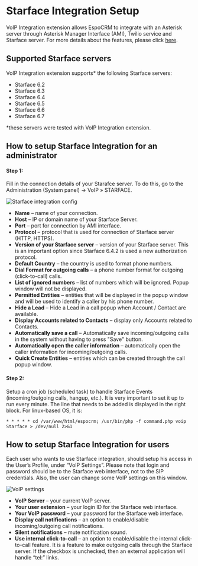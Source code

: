 # Starface Integration Setup

VoIP Integration extension allows EspoCRM to integrate with an Asterisk server through Asterisk Manager Interface (AMI), Twilio service and Starface server. For more details about the features, please click [here](https://www.espocrm.com/features/voip-integration/).

## Supported Starface servers

VoIP Integration extension supports* the following Starface servers:

* Starface 6.2
* Starface 6.3
* Starface 6.4
* Starface 6.5
* Starface 6.6
* Starface 6.7

\*these servers were tested with VoIP Integration extension.

## How to setup Starface Integration for an administrator

#### Step 1:

Fill in the connection details of your Starafce server. To do this, go to the Administration (System panel) -> VoIP » STARFACE.

![Starface integration config](../../_static/images/extensions/voip-integration/starface-admin-setup.png)

* **Name** – name of your connection.
* **Host** – IP or domain name of your Starface Server.
* **Port** – port for connection by AMI interface.
* **Protocol** – protocol that is used for connection of Starface server (HTTP, HTTPS).
* **Version of your Starface server** – version of your Starface server. This is an important option since Starface 6.4.2 is used a new authorization protocol.
* **Default Country** – the country is used to format phone numbers.
* **Dial Format for outgoing calls** – a phone number format for outgoing (click-to-call) calls.
* **List of ignored numbers** – list of numbers which will be ignored. Popup window will not be displayed.
* **Permitted Entities** – entities that will be displayed in the popup window and will be used to identify a caller by his phone number.
* **Hide a Lead** – Hide a Lead in a call popup when Account / Contact are available.
* **Display Accounts related to Contacts** – display only Accounts related to Contacts.
* **Automatically save a call** – Automatically save incoming/outgoing calls in the system without having to press "Save" button.
* **Automatically open the caller information** – automatically open the caller information for incoming/outgoing calls.
* **Quick Create Entities** – entities which can be created through the call popup window.

#### Step 2:

Setup a cron job (scheduled task) to handle Starface Events (incoming/outgoing calls, hangup, etc.). It is very important to set it up to run every minute. The line that needs to be added is displayed in the right block. For linux-based OS, it is:

```
* * * * * cd /var/www/html/espocrm; /usr/bin/php -f command.php voip Starface > /dev/null 2>&1
```

## How to setup Starface Integration for users

Each user who wants to use Starface integration, should setup his access in the User’s Profile, under “VoIP Settings”. Please note that login and password should be to the Starface web interface, not to the SIP credentials. Also, the user can change some VoIP settings on this window.

![VoIP settings](../../_static/images/extensions/voip-integration/starface-user-settings.png)

* **VoIP Server** – your current VoIP server.
* **Your user extension** – your login ID for the Starface web interface.
* **Your VoIP password** – your password for the Starface web interface.
* **Display call notifications** – an option to enable/disable incoming/outgoing call notifications.
* **Silent notifications** – mute notification sound.
* **Use internal click-to-call** – an option to enable/disable the internal click-to-call feature. It is a feature to make outgoing calls through the Starface server. If the checkbox is unchecked, then an external application will handle “tel:” links.
